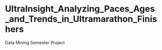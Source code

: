 # UltraInsight_Analyzing_Paces_Ages_and_Trends_in_Ultramarathon_Finishers
Data Mining Semester Project
